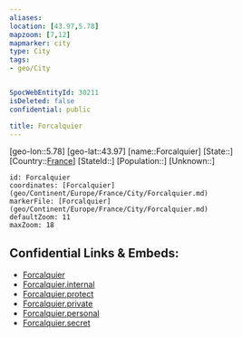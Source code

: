 ```yaml
---
aliases: 
location: [43.97,5.78]
mapzoom: [7,12] 
mapmarker: city 
type: City
tags:
- geo/City


SpocWebEntityId: 30211
isDeleted: false
confidential: public

title: Forcalquier
---
```

[geo-lon::5.78]
[geo-lat::43.97]
[name::Forcalquier]
[State::]
[Country::[France](geo/Continent/Europe/France.md)]
[StateId::]
[Population::]
[Unknown::]


```leaflet
id: Forcalquier
coordinates: [Forcalquier](geo/Continent/Europe/France/City/Forcalquier.md)
markerFile: [Forcalquier](geo/Continent/Europe/France/City/Forcalquier.md)
defaultZoom: 11 
maxZoom: 18
```


## Confidential Links & Embeds: 
- [Forcalquier](../../../../../../_public/geo/Continent/Europe/France/City/Forcalquier.md) 
- [Forcalquier.internal](../../../../../../_internal/geo/Continent/Europe/France/City/Forcalquier.internal.md) 
- [Forcalquier.protect](../../../../../../_protect/geo/Continent/Europe/France/City/Forcalquier.protect.md) 
- [Forcalquier.private](../../../../../../_private/geo/Continent/Europe/France/City/Forcalquier.private.md) 
- [Forcalquier.personal](../../../../../../_personal/geo/Continent/Europe/France/City/Forcalquier.personal.md) 
- [Forcalquier.secret](../../../../../../_secret/geo/Continent/Europe/France/City/Forcalquier.secret.md) 
